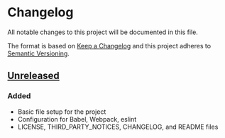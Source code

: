 # Changelog
All notable changes to this project will be documented in this file.

The format is based on [Keep a Changelog](http://keepachangelog.com/en/1.0.0/)
and this project adheres to [Semantic Versioning](http://semver.org/spec/v2.0.0.html).

## [Unreleased]
### Added
- Basic file setup for the project
- Configuration for Babel, Webpack, eslint
- LICENSE, THIRD_PARTY_NOTICES, CHANGELOG, and README files

[Unreleased]: https://github.com/KosnIre/serverless-azure-webpack-sample/tree/master
